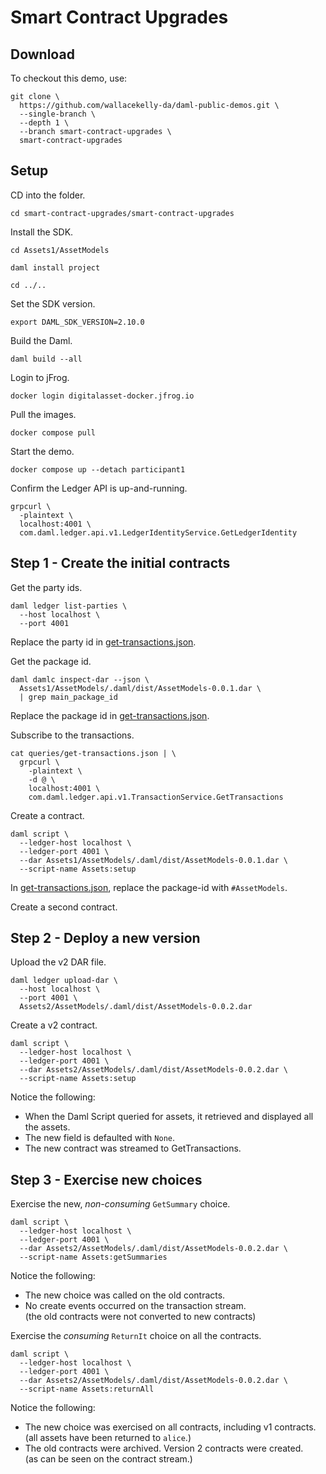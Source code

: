# Smart Contract Upgrades

## Download

To checkout this demo, use:

```
git clone \
  https://github.com/wallacekelly-da/daml-public-demos.git \
  --single-branch \
  --depth 1 \
  --branch smart-contract-upgrades \
  smart-contract-upgrades
```

## Setup

CD into the folder.

```
cd smart-contract-upgrades/smart-contract-upgrades
```

Install the SDK.

```
cd Assets1/AssetModels

daml install project

cd ../..
```

Set the SDK version.

```
export DAML_SDK_VERSION=2.10.0
```

Build the Daml.

```
daml build --all
```

Login to jFrog.

```
docker login digitalasset-docker.jfrog.io
```

Pull the images.

```
docker compose pull
```

Start the demo.

```
docker compose up --detach participant1
```

Confirm the Ledger API is up-and-running.

```
grpcurl \
  -plaintext \
  localhost:4001 \
  com.daml.ledger.api.v1.LedgerIdentityService.GetLedgerIdentity
```

## Step 1 - Create the initial contracts

Get the party ids.

```
daml ledger list-parties \
  --host localhost \
  --port 4001
```

Replace the party id in [get-transactions.json](./queries/get-transactions.json).

Get the package id.

```
daml damlc inspect-dar --json \
  Assets1/AssetModels/.daml/dist/AssetModels-0.0.1.dar \
  | grep main_package_id
```

Replace the package id in [get-transactions.json](./queries/get-transactions.json).

Subscribe to the transactions.

```
cat queries/get-transactions.json | \
  grpcurl \
    -plaintext \
    -d @ \
    localhost:4001 \
    com.daml.ledger.api.v1.TransactionService.GetTransactions
```

Create a contract.

```
daml script \
  --ledger-host localhost \
  --ledger-port 4001 \
  --dar Assets1/AssetModels/.daml/dist/AssetModels-0.0.1.dar \
  --script-name Assets:setup
```

In [get-transactions.json](./queries/get-transactions.json), replace the package-id with `#AssetModels`.

Create a second contract.

## Step 2 - Deploy a new version

Upload the v2 DAR file.

```
daml ledger upload-dar \
  --host localhost \
  --port 4001 \
  Assets2/AssetModels/.daml/dist/AssetModels-0.0.2.dar
```

Create a v2 contract.

```
daml script \
  --ledger-host localhost \
  --ledger-port 4001 \
  --dar Assets2/AssetModels/.daml/dist/AssetModels-0.0.2.dar \
  --script-name Assets:setup
```

Notice the following:

* When the Daml Script queried for assets, it retrieved and displayed all the assets.
* The new field is defaulted with `None`.
* The new contract was streamed to GetTransactions.

## Step 3 - Exercise new choices

Exercise the new, _non-consuming_ `GetSummary` choice.

```
daml script \
  --ledger-host localhost \
  --ledger-port 4001 \
  --dar Assets2/AssetModels/.daml/dist/AssetModels-0.0.2.dar \
  --script-name Assets:getSummaries
```

Notice the following:

* The new choice was called on the old contracts.
* No create events occurred on the transaction stream.  
  (the old contracts were not converted to new contracts)

Exercise the _consuming_ `ReturnIt` choice on all the contracts.

```
daml script \
  --ledger-host localhost \
  --ledger-port 4001 \
  --dar Assets2/AssetModels/.daml/dist/AssetModels-0.0.2.dar \
  --script-name Assets:returnAll
```

Notice the following:

* The new choice was exercised on all contracts, including v1 contracts.  
  (all assets have been returned to `alice`.)
* The old contracts were archived. Version 2 contracts were created.  
  (as can be seen on the contract stream.)